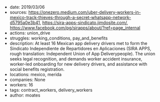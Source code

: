 - date: 2019/03/06
- sources: https://onezero.medium.com/uber-delivery-workers-in-mexico-track-thieves-through-a-secret-whatsapp-network-d5795a0e3b41, https://sira-apps-sindicato.jimdosite.com/, https://www.facebook.com/pg/sirapps/about/?ref=page_internal
- actions: union_drive
- struggles: working_conditions, pay_and_benefits
- description: At least 16 Mexican app delivery drivers met to form the Sindicato Independiente de Repartidores en Aplicaciones (SIRA APPS, rough translation: Independent Union of App Deliverypeople). The union seeks legal recognition, and demands worker accident insurance, worker-led onboarding for new delivery drivers, and assistance with social benefits registration.
- locations: mexico, merida
- companies: None
- workers: 16
- tags: contract_workers, delivery_workers
- author: moates
